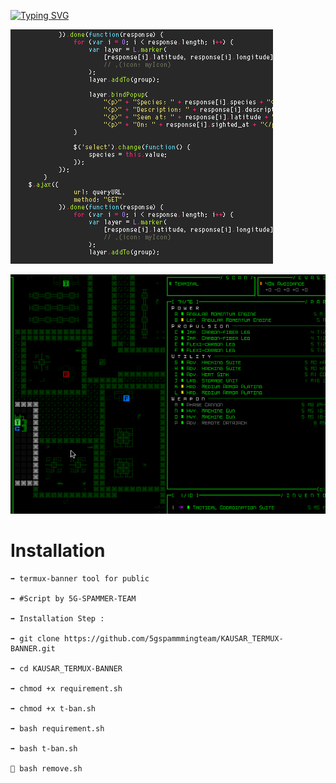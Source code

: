 [![Typing SVG](https://readme-typing-svg.herokuapp.com?font=Neuton&size=25&color=30FF40&background=000000&center=true&vCenter=true&width=360&height=60&lines=Hello+World%2C+I'm+MrKAUSAR+Here;Today+I+will+tell+you+;Termux+Banner+Create+Tools🔥+🤙;Tanks+Everyone+)](https://git.io/typing-svg)

<img src="https://github.com/MRVIVEK-CODER/Decompiler/blob/main/106824690-8dd73a00-66ad-11eb-89e2-53e13ac6f594.gif" alt="" border="0" />

![Alt text](https://github.com/MRVIVEK-CODER/MRVIVEK-CODER/raw/main/md7Oqrf.gif)

# Installation

```
➡️ termux-banner tool for public

➡️ #Script by 5G-SPAMMER-TEAM

➡️ Installation Step :

➡️ git clone https://github.com/5gspammmingteam/KAUSAR_TERMUX-BANNER.git

➡️ cd KAUSAR_TERMUX-BANNER

➡️ chmod +x requirement.sh 

➡️ chmod +x t-ban.sh 

➡️ bash requirement.sh

➡️ bash t-ban.sh  

👿 bash remove.sh
```

